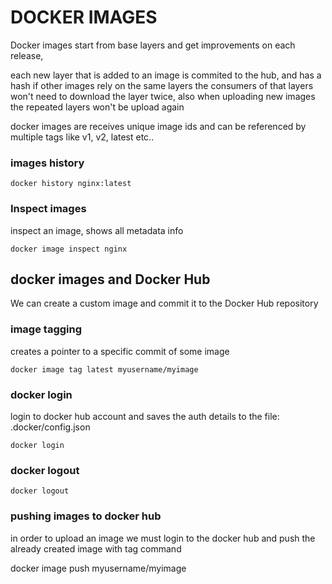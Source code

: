 # DOCKER IMAGES

Docker images start from base layers and get improvements on each release,  

each new layer that is added to an image is commited to the hub, and has a hash if other images
rely on the same layers the consumers of that layers won't need to download the layer twice,
also when uploading new images the repeated layers won't be upload again

docker images are receives unique image ids and can be referenced by multiple tags like v1, v2, latest etc..

### images history

```
docker history nginx:latest 

```

### Inspect images

inspect an image, shows all metadata info

```
docker image inspect nginx

```
## docker images and Docker Hub

We can create a custom image and commit it to the Docker Hub repository


### image tagging

creates a pointer to a specific commit of some image

```
docker image tag latest myusername/myimage

```


### docker login
login to docker hub account and saves the auth details to the file: .docker/config.json

```
docker login 

```

### docker logout

```
docker logout

```

### pushing images to docker hub

in order to upload an image we must login to the docker hub and push the already created image with tag command

docker image push myusername/myimage
